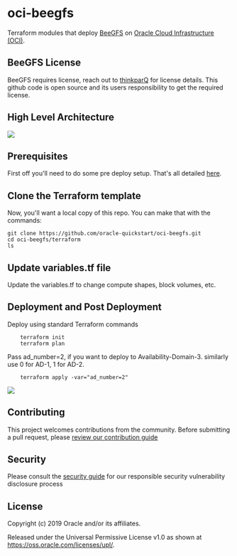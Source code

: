 # oci-beegfs
Terraform modules that deploy [BeeGFS](https://www.beegfs.io/content/) on [Oracle Cloud Infrastructure (OCI)](https://cloud.oracle.com/en_US/cloud-infrastructure).

## BeeGFS License 
BeeGFS requires license, reach out to [thinkparQ](https://thinkparq.com/) for license details.   This github code is open source and its users responsibility to get the required license.  


## High Level Architecture 
![](./images/Beegfs_OCI_High_Level_Arch.png)

## Prerequisites
First off you'll need to do some pre deploy setup.  That's all detailed [here](https://github.com/oracle/oci-quickstart-prerequisites).

## Clone the Terraform template
Now, you'll want a local copy of this repo.  You can make that with the commands:

    git clone https://github.com/oracle-quickstart/oci-beegfs.git
    cd oci-beegfs/terraform
    ls

## Update variables.tf file 
Update the variables.tf to change compute shapes, block volumes, etc. 

## Deployment and Post Deployment
Deploy using standard Terraform commands

        terraform init
        terraform plan

Pass ad_number=2, if you want to deploy to Availability-Domain-3. similarly use 0 for AD-1, 1 for AD-2. 

        terraform apply -var="ad_number=2"
        
![](./images/TF-apply.PNG)

## Contributing

This project welcomes contributions from the community. Before submitting a pull request, please [review our contribution guide](./CONTRIBUTING.md)

## Security

Please consult the [security guide](./SECURITY.md) for our responsible security vulnerability disclosure process

## License

Copyright (c) 2019 Oracle and/or its affiliates.

Released under the Universal Permissive License v1.0 as shown at
<https://oss.oracle.com/licenses/upl/>.
